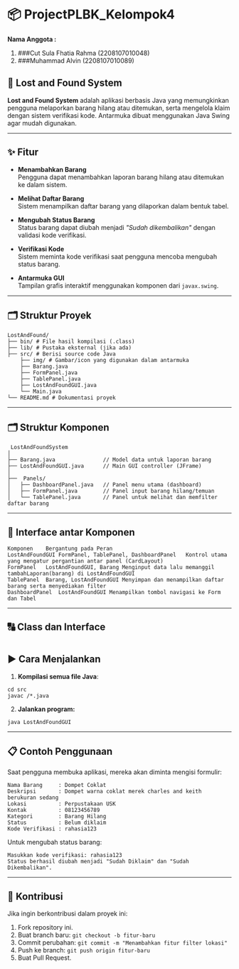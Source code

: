 # 📦 ProjectPLBK_Kelompok4

**Nama Anggota :**
1. ###Cut Sula Fhatia Rahma (2208107010048)
2. ###Muhammad Alvin (2208107010089)

## 🧾 Lost and Found System

**Lost and Found System** adalah aplikasi berbasis Java yang memungkinkan pengguna melaporkan barang hilang atau ditemukan, serta mengelola klaim dengan sistem verifikasi kode. Antarmuka dibuat menggunakan Java Swing agar mudah digunakan.

---

## ✨ Fitur

- **Menambahkan Barang**  
  Pengguna dapat menambahkan laporan barang hilang atau ditemukan ke dalam sistem.

- **Melihat Daftar Barang**  
  Sistem menampilkan daftar barang yang dilaporkan dalam bentuk tabel.

- **Mengubah Status Barang**  
  Status barang dapat diubah menjadi *"Sudah dikembalikan"* dengan validasi kode verifikasi.

- **Verifikasi Kode**  
  Sistem meminta kode verifikasi saat pengguna mencoba mengubah status barang.

- **Antarmuka GUI**  
  Tampilan grafis interaktif menggunakan komponen dari `javax.swing`.

---

## 🗂️ Struktur Proyek

```
LostAndFound/
├── bin/ # File hasil kompilasi (.class)
├── lib/ # Pustaka eksternal (jika ada)
├── src/ # Berisi source code Java 
    ├── img/ # Gambar/icon yang digunakan dalam antarmuka 
    ├── Barang.java 
    ├── FormPanel.java 
    ├── TablePanel.java
    ├── LostAndFoundGUI.java
    └── Main.java
└── README.md # Dokumentasi proyek
```
---

## 🗂️ Struktur Komponen

```
 LostAndFoundSystem
│
├── Barang.java               // Model data untuk laporan barang
├── LostAndFoundGUI.java      // Main GUI controller (JFrame)
│
├──  Panels/
│   ├── DashboardPanel.java   // Panel menu utama (dashboard)
│   ├── FormPanel.java        // Panel input barang hilang/temuan
│   └── TablePanel.java       // Panel untuk melihat dan memfilter daftar barang

```
---

## 🔌 Interface antar Komponen

```
Komponen	Bergantung pada	Peran
LostAndFoundGUI	FormPanel, TablePanel, DashboardPanel	Kontrol utama yang mengatur pergantian antar panel (CardLayout)
FormPanel	LostAndFoundGUI, Barang	Menginput data lalu memanggil tambahLaporan(barang) di LostAndFoundGUI
TablePanel	Barang, LostAndFoundGUI	Menyimpan dan menampilkan daftar barang serta menyediakan filter
DashboardPanel	LostAndFoundGUI	Menampilkan tombol navigasi ke Form dan Tabel
```
---

## 🔠 Class dan Interface

```
```

## ▶️ Cara Menjalankan

1. **Kompilasi semua file Java**:

```
cd src
javac /*.java
```
2. **Jalankan program:**

```
java LostAndFoundGUI
```
---

## 📋 Contoh Penggunaan

Saat pengguna membuka aplikasi, mereka akan diminta mengisi formulir:
```
Nama Barang     : Dompet Coklat
Deskripsi       : Dompet warna coklat merek charles and keith berukuran sedang
Lokasi          : Perpustakaan USK
Kontak          : 08123456789
Kategori        : Barang Hilang
Status          : Belum diklaim
Kode Verifikasi : rahasia123

```
Untuk mengubah status barang:
```
Masukkan kode verifikasi: rahasia123
Status berhasil diubah menjadi "Sudah Diklaim" dan "Sudah Dikembalikan".

```
---

## 🤝 Kontribusi

Jika ingin berkontribusi dalam proyek ini:
1. Fork repository ini.
2. Buat branch baru:
```git checkout -b fitur-baru```
3. Commit perubahan:
```git commit -m "Menambahkan fitur filter lokasi"```
4. Push ke branch:
```git push origin fitur-baru```
5. Buat Pull Request.
